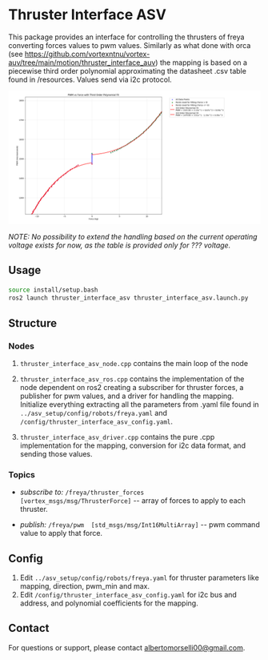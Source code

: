 # Thruster Interface ASV

This package provides an interface for controlling the thrusters of freya converting forces values to pwm values. Similarly as what done with orca (see https://github.com/vortexntnu/vortex-auv/tree/main/motion/thruster_interface_auv) the mapping is based on a piecewise third order polynomial approximating the datasheet .csv table found in /resources. Values send via i2c protocol.

![fitting](resources/fitting.png)

*NOTE: No possibility to extend the handling based on the current operating voltage exists for now, as the table is provided only for ??? voltage.*

## Usage

```sh
source install/setup.bash
ros2 launch thruster_interface_asv thruster_interface_asv.launch.py
```

## Structure

### Nodes

1. `thruster_interface_asv_node.cpp` contains the main loop of the node

2. `thruster_interface_asv_ros.cpp` contains the implementation of the node dependent on ros2 creating a subscriber for thruster forces, a publisher for pwm values, and a driver for handling the mapping. Initialize everything extracting all the parameters from .yaml file found in `../asv_setup/config/robots/freya.yaml` and `/config/thruster_interface_asv_config.yaml`.

3. `thruster_interface_asv_driver.cpp` contains the pure .cpp implementation for the mapping, conversion for i2c data format, and sending those values.

### Topics

- *subscribe to:* `/freya/thruster_forces  [vortex_msgs/msg/ThrusterForce]` -- array of forces to apply to each thruster.

- *publish:* `/freya/pwm  [std_msgs/msg/Int16MultiArray]` -- pwm command value to apply that force.

## Config

1. Edit `../asv_setup/config/robots/freya.yaml` for thruster parameters like mapping, direction, pwm_min and max.
2. Edit `/config/thruster_interface_asv_config.yaml` for i2c bus and address, and polynomial coefficients for the mapping.

## Contact

For questions or support, please contact [albertomorselli00@gmail.com](mailto:albertomorselli00@gmail.com).